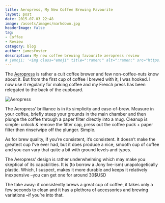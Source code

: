 ```yaml
---
title: Aeropress, My New Coffee Brewing Favourite
layout: post
date: 2015-07-03 22:48
image: /assets/images/markdown.jpg
headerImage: false
tag:
- Coffee
- Review
category: blog
author: jamesfoster
description: My new coffee brewing favourite aeropress review
# jemoji: '<img class="emoji" title=":ramen:" alt=":ramen:" src="https://assets.github.com/images/icons/emoji/unicode/1f35c.png" height="20" width="20" align="absmiddle">'
---
```



The [Aeropress](http://www.aeropress.com/) is rather a cult coffee brewer and few non-coffee-nuts know about it. But from the first cup of coffee I brewed with it, I was hooked. I now use it regularly for making coffee and my French press has been relegated to the back of the cupboard.

![Aeropress](https://samuelhewitt.com/blog/img/2015/aeropress.jpg)

The Aeropress’ brilliance is in its simplicity and ease-of-brew. Measure in your coffee, briefly steep your grounds in the main chamber and then plunge the coffee through a paper filter directly into a mug. Cleanup is simple: unlock & remove the filter cap, press out the coffee puck + paper filter then rinse/wipe off the plunger. Simple.

As for brew quality, if you’re consistent, it’s consistent. It doesn’t make the greatest cup I’ve ever had, but it does produce a nice, smooth cup of coffee and you can vary that quite a bit with ground levels and types.

The Aeropress’ design is rather underwhelming which may make you skeptical of its capabilities. It is (to borrow a Jony Ive-ism) unapologetically plastic. Which, I suspect, makes it more durable and keeps it relatively inexpensive –you can get one for around 30$USD

The take away: it consistently brews a great cup of coffee, it takes only a few seconds to clean and it has a plethora of accessories and brewing variations –if you’re into that.
